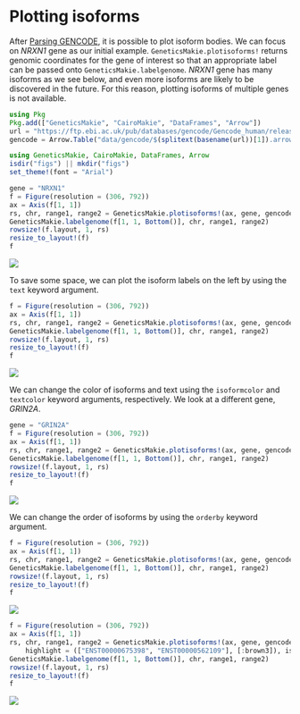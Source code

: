 # Plotting isoforms

After [Parsing GENCODE](@ref), it is possible to plot isoform bodies. We can focus on _NRXN1_ gene as our initial example. `GeneticsMakie.plotisoforms!` returns 
genomic coordinates for the gene of interest so that an appropriate label can be passed onto 
`GeneticsMakie.labelgenome`. _NRXN1_ gene has many isoforms as we see below, and even more 
isoforms are likely to be discovered in the future. For this reason, plotting isoforms of multiple genes is not available. 

```julia
using Pkg
Pkg.add(["GeneticsMakie", "CairoMakie", "DataFrames", "Arrow"])
url = "https://ftp.ebi.ac.uk/pub/databases/gencode/Gencode_human/release_39/GRCh37_mapping/gencode.v39lift37.annotation.gtf.gz"
gencode = Arrow.Table("data/gencode/$(splitext(basename(url))[1]).arrow")|> DataFrame
```

```julia
using GeneticsMakie, CairoMakie, DataFrames, Arrow
isdir("figs") || mkdir("figs")
set_theme!(font = "Arial")

gene = "NRXN1"
f = Figure(resolution = (306, 792))
ax = Axis(f[1, 1])
rs, chr, range1, range2 = GeneticsMakie.plotisoforms!(ax, gene, gencode; height = 0.1)
GeneticsMakie.labelgenome(f[1, 1, Bottom()], chr, range1, range2)
rowsize!(f.layout, 1, rs)
resize_to_layout!(f)
f
```
![](../figs/NRXN1-isoform.png)

To save some space, we can plot the isoform labels on the left by using the `text` keyword argument. 

```julia
f = Figure(resolution = (306, 792))
ax = Axis(f[1, 1])
rs, chr, range1, range2 = GeneticsMakie.plotisoforms!(ax, gene, gencode; height = 0.1, text = :l)
GeneticsMakie.labelgenome(f[1, 1, Bottom()], chr, range1, range2)
rowsize!(f.layout, 1, rs)
resize_to_layout!(f)
f
```
![](../figs/NRXN1-isoform-left.png)

We can change the color of isoforms and text using the `isoformcolor` and `textcolor` keyword arguments, respectively.
We look at a different gene, _GRIN2A_.

```julia
gene = "GRIN2A"
f = Figure(resolution = (306, 792))
ax = Axis(f[1, 1])
rs, chr, range1, range2 = GeneticsMakie.plotisoforms!(ax, gene, gencode; isoformcolor = :forestgreen, height = 0.1)
GeneticsMakie.labelgenome(f[1, 1, Bottom()], chr, range1, range2)
rowsize!(f.layout, 1, rs)
resize_to_layout!(f)
f
```
![](../figs/GRIN2A-isoform-color.png)

We can change the order of isoforms by using the `orderby` keyword argument.

```julia
f = Figure(resolution = (306, 792))
ax = Axis(f[1, 1])
rs, chr, range1, range2 = GeneticsMakie.plotisoforms!(ax, gene, gencode; orderby = ["ENST00000675189", "ENST00000463531"], isoformcolor = :forestgreen, height = 0.1)
GeneticsMakie.labelgenome(f[1, 1, Bottom()], chr, range1, range2)
rowsize!(f.layout, 1, rs)
resize_to_layout!(f)
f
```
![](../figs/GRIN2A-isoform-order.png)

```julia
f = Figure(resolution = (306, 792))
ax = Axis(f[1, 1])
rs, chr, range1, range2 = GeneticsMakie.plotisoforms!(ax, gene, gencode; orderby = ["ENST00000675189", "ENST00000463531"], 
    highlight = (["ENST00000675398", "ENST00000562109"], [:brown3]), isoformcolor = :forestgreen, height = 0.1)
GeneticsMakie.labelgenome(f[1, 1, Bottom()], chr, range1, range2)
rowsize!(f.layout, 1, rs)
resize_to_layout!(f)
f
```
![](../figs/GRIN2A-isoform-highlights.png)